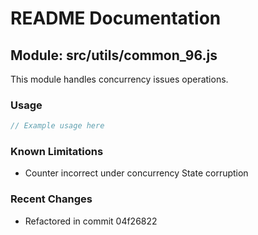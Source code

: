 # README Documentation

## Module: src/utils/common_96.js

This module handles concurrency issues operations.

### Usage

```javascript
// Example usage here
```

### Known Limitations

- Counter incorrect under concurrency State corruption

### Recent Changes

- Refactored in commit 04f26822

